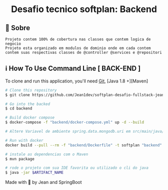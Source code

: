 <h1 align="center">
    Desafio tecnico softplan: Backend
</h1>

## :rocket: Sobre
    Projeto contem 100% de cobertura nas classes que contem logica de negocio
    Projeto esta organizado em modulos de dominio onde em cada contem contem suas respectivas classes de @controller @services e @repositori


## :information_source: How To Use Command Line [ BACK-END ]

To clone and run this application, you'll need [Git](https://git-scm.com), [Java 1.8 +][Maven]

```bash
# Clone this repository
$ git clone https://github.com/Jean1dev/softplan-desafio-fullstack-jeanluca-fernandes.git

# Go into the backed
$ cd backend

# Build docker compose
$ docker-compose -f "backend/docker-compose.yml" up -d --build

# Altere Variavel de ambiente spring.data.mongodb.uri em src/main/java/resources/application.properties

# Run with docker
docker build --pull --rm -f "backend/Dockerfile" -t softplan "backend"

# instale as dependencias com o Maven
$ mvn package

# rode o projeto com sua IDE favorita ou utilizado o cli do java
$ java -jar $ARTIFACT_NAME
```

Made with 💜 by Jean and SpringBoot